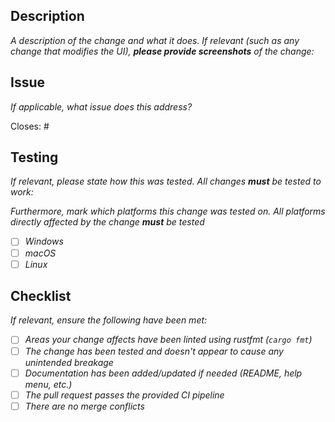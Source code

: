 ## Description

_A description of the change and what it does. If relevant (such as any change that modifies the UI), **please provide screenshots** of the change:_

## Issue

_If applicable, what issue does this address?_

Closes: #

## Testing

_If relevant, please state how this was tested. All changes **must** be tested to work:_

_Furthermore, mark which platforms this change was tested on. All platforms directly affected by the change **must** be tested_

- [ ] _Windows_
- [ ] _macOS_
- [ ] _Linux_

## Checklist

_If relevant, ensure the following have been met:_

- [ ] _Areas your change affects have been linted using rustfmt (`cargo fmt`)_
- [ ] _The change has been tested and doesn't appear to cause any unintended breakage_
- [ ] _Documentation has been added/updated if needed (README, help menu, etc.)_
- [ ] _The pull request passes the provided CI pipeline_
- [ ] _There are no merge conflicts_
